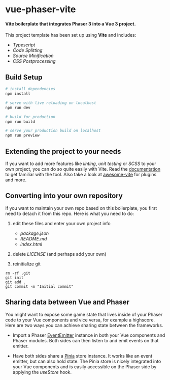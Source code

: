 # vue-phaser-vite

#### Vite boilerplate that integrates Phaser 3 into a Vue 3 project.

This project template has been set up using **Vite** and includes:
* *Typescript*
* *Code Splitting*
* *Source Minification*
* *CSS Postprocessing*

## Build Setup

``` bash
# install dependencies
npm install

# serve with live reloading on localhost
npm run dev

# build for production
npm run build

# serve your production build on localhost
npm run preview
```

## Extending the project to your needs

If you want to add more features like *linting*, *unit testing* or *SCSS* to
your own project, you can do so quite easily with Vite. Read the
<a href="https://vitejs.dev/guide/" target="_blank">documentation</a> to get
familiar with the tool. Also take a look at
<a href="https://github.com/vitejs/awesome-vite#plugins" target="_blank">
awesome-vite</a> for plugins and more.

## Converting into your own repository

If you want to maintain your own repo based on this boilerplate, you first need
to detach it from this repo. Here is what you need to do:

1. edit these files and enter your own project info
	* *package.json*
	* *README.md*
	* *index.html*

2. delete *LICENSE* (and perhaps add your own)

3. reinitialize git
<pre><code>rm -rf .git
git init
git add .
git commit -m "Initial commit"
</code></pre>

## Sharing data between Vue and Phaser

You might want to expose some game state that lives inside of your Phaser code
to your Vue components and vice versa, for example a highscore. Here are two
ways you can achieve sharing state between the frameworks.

* Import a Phaser <a href="https://photonstorm.github.io/phaser3-docs/Phaser.Events.EventEmitter.html" target="_blank">EventEmitter</a> instance in
both your Vue components and Phaser modules. Both sides can then listen to and
emit events on that emitter.

* Have both sides share a <a href="https://pinia.vuejs.org/introduction.html" target="_blank">
Pinia</a> store instance. It works like an event emitter, but can also hold
state. The Pinia store is nicely integrated into your Vue components and is easily
accessible on the Phaser side by applying the *useStore* hook.

